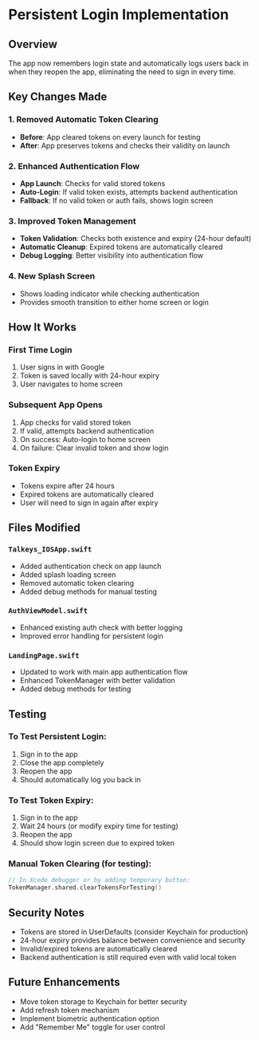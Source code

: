 # Persistent Login Implementation

## Overview
The app now remembers login state and automatically logs users back in when they reopen the app, eliminating the need to sign in every time.

## Key Changes Made

### 1. **Removed Automatic Token Clearing**
- **Before**: App cleared tokens on every launch for testing
- **After**: App preserves tokens and checks their validity on launch

### 2. **Enhanced Authentication Flow**
- **App Launch**: Checks for valid stored tokens
- **Auto-Login**: If valid token exists, attempts backend authentication
- **Fallback**: If no valid token or auth fails, shows login screen

### 3. **Improved Token Management**
- **Token Validation**: Checks both existence and expiry (24-hour default)
- **Automatic Cleanup**: Expired tokens are automatically cleared
- **Debug Logging**: Better visibility into authentication flow

### 4. **New Splash Screen**
- Shows loading indicator while checking authentication
- Provides smooth transition to either home screen or login

## How It Works

### First Time Login
1. User signs in with Google
2. Token is saved locally with 24-hour expiry
3. User navigates to home screen

### Subsequent App Opens
1. App checks for valid stored token
2. If valid, attempts backend authentication
3. On success: Auto-login to home screen
4. On failure: Clear invalid token and show login

### Token Expiry
- Tokens expire after 24 hours
- Expired tokens are automatically cleared
- User will need to sign in again after expiry

## Files Modified

### `Talkeys_IOSApp.swift`
- Added authentication check on app launch
- Added splash loading screen
- Removed automatic token clearing
- Added debug methods for manual testing

### `AuthViewModel.swift`
- Enhanced existing auth check with better logging
- Improved error handling for persistent login

### `LandingPage.swift`
- Updated to work with main app authentication flow
- Enhanced TokenManager with better validation
- Added debug methods for testing

## Testing

### To Test Persistent Login:
1. Sign in to the app
2. Close the app completely
3. Reopen the app
4. Should automatically log you back in

### To Test Token Expiry:
1. Sign in to the app
2. Wait 24 hours (or modify expiry time for testing)
3. Reopen the app
4. Should show login screen due to expired token

### Manual Token Clearing (for testing):
```swift
// In Xcode debugger or by adding temporary button:
TokenManager.shared.clearTokensForTesting()
```

## Security Notes

- Tokens are stored in UserDefaults (consider Keychain for production)
- 24-hour expiry provides balance between convenience and security
- Invalid/expired tokens are automatically cleared
- Backend authentication is still required even with valid local token

## Future Enhancements

- Move token storage to Keychain for better security
- Add refresh token mechanism
- Implement biometric authentication option
- Add "Remember Me" toggle for user control